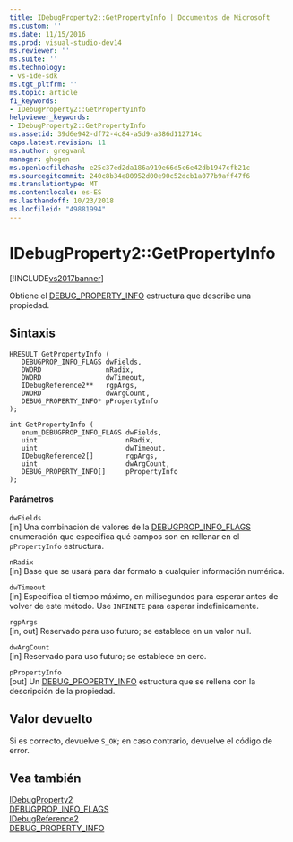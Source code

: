 ```yaml
---
title: IDebugProperty2::GetPropertyInfo | Documentos de Microsoft
ms.custom: ''
ms.date: 11/15/2016
ms.prod: visual-studio-dev14
ms.reviewer: ''
ms.suite: ''
ms.technology:
- vs-ide-sdk
ms.tgt_pltfrm: ''
ms.topic: article
f1_keywords:
- IDebugProperty2::GetPropertyInfo
helpviewer_keywords:
- IDebugProperty2::GetPropertyInfo
ms.assetid: 39d6e942-df72-4c84-a5d9-a386d112714c
caps.latest.revision: 11
ms.author: gregvanl
manager: ghogen
ms.openlocfilehash: e25c37ed2da186a919e66d5c6e42db1947cfb21c
ms.sourcegitcommit: 240c8b34e80952d00e90c52dcb1a077b9aff47f6
ms.translationtype: MT
ms.contentlocale: es-ES
ms.lasthandoff: 10/23/2018
ms.locfileid: "49881994"
---
```

# <a name="idebugproperty2getpropertyinfo"></a>IDebugProperty2::GetPropertyInfo
[!INCLUDE[vs2017banner](../../../includes/vs2017banner.md)]

Obtiene el [DEBUG_PROPERTY_INFO](../../../extensibility/debugger/reference/debug-property-info.md) estructura que describe una propiedad.  
  
## <a name="syntax"></a>Sintaxis  
  
```cpp#  
HRESULT GetPropertyInfo (   
   DEBUGPROP_INFO_FLAGS dwFields,  
   DWORD                nRadix,  
   DWORD                dwTimeout,  
   IDebugReference2**   rgpArgs,  
   DWORD                dwArgCount,  
   DEBUG_PROPERTY_INFO* pPropertyInfo  
);  
```  
  
```cpp#  
int GetPropertyInfo (   
   enum_DEBUGPROP_INFO_FLAGS dwFields,  
   uint                      nRadix,  
   uint                      dwTimeout,  
   IDebugReference2[]        rgpArgs,  
   uint                      dwArgCount,  
   DEBUG_PROPERTY_INFO[]     pPropertyInfo  
);  
```  
  
#### <a name="parameters"></a>Parámetros  
 `dwFields`  
 [in] Una combinación de valores de la [DEBUGPROP_INFO_FLAGS](../../../extensibility/debugger/reference/debugprop-info-flags.md) enumeración que especifica qué campos son en rellenar en el `pPropertyInfo` estructura.  
  
 `nRadix`  
 [in] Base que se usará para dar formato a cualquier información numérica.  
  
 `dwTimeout`  
 [in] Especifica el tiempo máximo, en milisegundos para esperar antes de volver de este método. Use `INFINITE` para esperar indefinidamente.  
  
 `rgpArgs`  
 [in, out] Reservado para uso futuro; se establece en un valor null.  
  
 `dwArgCount`  
 [in] Reservado para uso futuro; se establece en cero.  
  
 `pPropertyInfo`  
 [out] Un [DEBUG_PROPERTY_INFO](../../../extensibility/debugger/reference/debug-property-info.md) estructura que se rellena con la descripción de la propiedad.  
  
## <a name="return-value"></a>Valor devuelto  
 Si es correcto, devuelve `S_OK`; en caso contrario, devuelve el código de error.  
  
## <a name="see-also"></a>Vea también  
 [IDebugProperty2](../../../extensibility/debugger/reference/idebugproperty2.md)   
 [DEBUGPROP_INFO_FLAGS](../../../extensibility/debugger/reference/debugprop-info-flags.md)   
 [IDebugReference2](../../../extensibility/debugger/reference/idebugreference2.md)   
 [DEBUG_PROPERTY_INFO](../../../extensibility/debugger/reference/debug-property-info.md)

